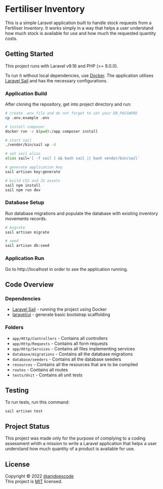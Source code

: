 # Fertiliser Inventory

This is a simple Laravel application built to handle stock requests from a Fertiliser Inventory. It works simply in a way that helps a user understand how much stock is available for use and how much the requested quantity costs.

## Getting Started
This project runs with Laravel v9.16 and PHP (>= 8.0.0).

To run it without local dependencies, use [Docker](#application-build-using-docker). The application utilises [Laravel Sail](https://laravel.com/docs/9.x/sail#installation) and has the necessary configurations.

### Application Build
After cloning the repository, get into project directory and run:

``` bash
# create .env file and do not forget to set your DB_PASSWORD
cp .env.example .env

# install composer
docker run -v $(pwd):/app composer install

# start sail
./vendor/bin/sail up -d

# set sail alias
alias sail='[ -f sail ] && bash sail || bash vendor/bin/sail'

# generate application key
sail artisan key:generate

# build CSS and JS assets
sail npm install
sail npm run dev
```

### Database Setup

Run database migrations and populate the database with existing inventory movements records.

``` bash
# migrate
sail artisan migrate

# seed
sail artisan db:seed
```

### Application Run
Go to http://localhost in order to see the application running.

## Code Overview

### Dependencies

- [Laravel Sail](https://vehikl.com/) - running the project using Docker
- [laravel/ui](https://github.com/laravel/ui) - generate basic bootstrap scaffolding

### Folders

- `app/Http/Controllers` - Contains all controllers
- `app/Http/Requests` - Contains all form requests
- `app/Http/Services` - Contains all files implementing services
- `database/migrations` - Contains all the database migrations
- `database/seeders` - Contains all the database seeders
- `resources` - Contains all the resources that are to be compiled
- `routes` - Contains all routes
- `tests/Unit` - Contains all unit tests

## Testing

To run tests, run this command:

```
sail artisan test
```

## Project Status

This project was made only for the purpose of complying to a coding assessment whith a mission to write a Laravel application that helps a user understand how much quantity of a product is available for use.  

## License

Copyright © 2022 [@anjdoescode](https://github.com/anjdoescode) <br>
This project is [MIT](https://opensource.org/licenses/MIT) licensed.


